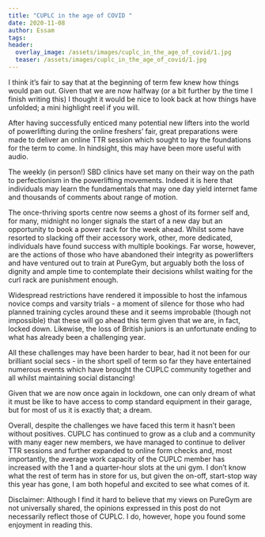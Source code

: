 ```yaml
---
title: "CUPLC in the age of COVID "
date: 2020-11-08
author: Essam
tags:
header:
  overlay_image: /assets/images/cuplc_in_the_age_of_covid/1.jpg
  teaser: /assets/images/cuplc_in_the_age_of_covid/1.jpg
---
```

I think it’s fair to say that at the beginning of term few knew how things would pan out. Given that we are now halfway (or a bit further by the time I finish writing this) I thought it would be nice to look back at how things have unfolded; a mini highlight reel if you will.

After having successfully enticed many potential new lifters into the world of powerlifting during the online freshers’ fair, great preparations were made to deliver an online TTR session which sought to lay the foundations for the term to come. In hindsight, this may have been more useful with audio.

The weekly (in person!) SBD clinics have set many on their way on the path to perfectionism in the powerlifting movements. Indeed it is here that individuals may learn the fundamentals that may one day yield internet fame and thousands of comments about range of motion.

The once-thriving sports centre now seems a ghost of its former self and, for many, midnight no longer signals the start of a new day but an opportunity to book a power rack for the week ahead. Whilst some have resorted to slacking off their accessory work, other, more dedicated, individuals have found success with multiple bookings. Far worse, however, are the actions of those who have abandoned their integrity as powerlifters and have ventured out to train at PureGym, but arguably both the loss of dignity and ample time to contemplate their decisions whilst waiting for the curl rack are punishment enough.

Widespread restrictions have rendered it impossible to host the infamous novice comps and varsity trials - a moment of silence for those who had planned training cycles around these and it seems improbable (though not impossible) that these will go ahead this term given that we are, in fact, locked down. Likewise, the loss of British juniors is an unfortunate ending to what has already been a challenging year.

All these challenges may have been harder to bear, had it not been for our brilliant social secs - in the short spell of term so far they have entertained numerous events which have brought the CUPLC community together and all whilst maintaining social distancing!

Given that we are now once again in lockdown, one can only dream of what it must be like to have access to comp standard equipment in their garage, but for most of us it is exactly that; a dream.

Overall, despite the challenges we have faced this term it hasn’t been without positives. CUPLC has continued to grow as a club and a community with many eager new members, we have managed to continue to deliver TTR sessions and further expanded to online form checks and, most importantly, the average work capacity of the CUPLC member has increased with the 1 and a quarter-hour slots at the uni gym. I don’t know what the rest of term has in store for us, but given the on-off, start-stop way this year has gone, I am both hopeful and excited to see what comes of it.

Disclaimer: Although I find it hard to believe that my views on PureGym are not universally shared, the opinions expressed in this post do not necessarily reflect those of CUPLC. I do, however, hope you found some enjoyment in reading this.
